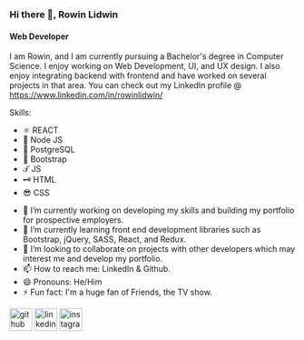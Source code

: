 ### Hi there 👋, Rowin Lidwin
#### Web Developer
I am Rowin, and I am currently pursuing a Bachelor's degree in Computer Science. I enjoy working on Web Development, UI, and UX design. I also enjoy integrating backend with frontend and have worked on several projects in that area. You can check out my LinkedIn profile @ https://www.linkedin.com/in/rowinlidwin/

Skills: 

* ⚛ REACT
* 📲 Node JS
* 🐘 PostgreSQL
* 🥾 Bootstrap
* 𝒯 JS
* 🗝 HTML
* 😎 CSS

- 🔭 I’m currently working on developing my skills and building my portfolio for prospective employers. 
- 🌱 I’m currently learning front end development libraries such as Bootstrap, jQuery, SASS, React, and Redux.  
- 👯 I’m looking to collaborate on projects with other developers which may interest me and develop my portfolio. 
- 📫 How to reach me: LinkedIn & Github. 
- 😄 Pronouns: He/Him 
- ⚡ Fun fact: I'm a huge fan of Friends, the TV show. 


[<img src='https://cdn.jsdelivr.net/npm/simple-icons@3.0.1/icons/github.svg' alt='github' height='40'>](https://github.com/rowinlid)  [<img src='https://cdn.jsdelivr.net/npm/simple-icons@3.0.1/icons/linkedin.svg' alt='linkedin' height='40'>](https://www.linkedin.com/in/rowinlidwin/)  [<img src='https://cdn.jsdelivr.net/npm/simple-icons@3.0.1/icons/instagram.svg' alt='instagram' height='40'>](https://www.instagram.com/rowin_salace/)  

